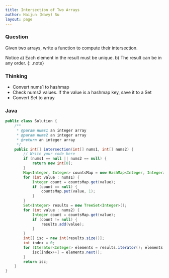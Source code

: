 ```yaml
---
title: Intersection of Two Arrays
author: Haijun (Navy) Su
layout: page
---
```

### Question
Given two arrays, write a function to compute their intersection.

<i class="fa fa-info-circle" aria-hidden="true"></i> Notice
a) Each element in the result must be unique.
b) The result can be in any order.
{: .note}

### Thinking
* Convert nums1 to hashmap
* Check nums2 values. If the value is a hashmap key, save it to a Set
* Convert Set to array 

### Java

~~~ java
public class Solution {
    /**
     * @param nums1 an integer array
     * @param nums2 an integer array
     * @return an integer array
     */
    public int[] intersection(int[] nums1, int[] nums2) {
        // Write your code here
        if (nums1 == null || nums2 == null) {
            return new int[0];
        }
        Map<Integer, Integer> countsMap = new HashMap<Integer, Integer>();
        for (int value : nums1) {
            Integer count = countsMap.get(value);
            if (count == null) {
                countsMap.put(value, 1);
            }
        }
        Set<Integer> results = new TreeSet<Integer>();
        for (int value : nums2) {
            Integer count = countsMap.get(value);
            if (count != null) {
                results.add(value);
            }
        }
        int[] isc = new int[results.size()];
        int index = 0;
        for (Iterator<Integer> elements = results.iterator(); elements.hasNext(); ) {
            isc[index++] = elements.next();
        }
        return isc;
    }
}
~~~
